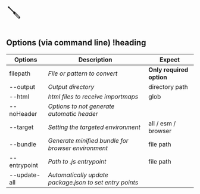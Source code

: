 <span style="font-size:40px;">🪛</span>

## Options (via command line) !heading


| **Options**  | **Description**                                         | **Expect**               |
|--------------|---------------------------------------------------------|--------------------------|
| filepath     | _File or pattern to convert_                            | **Only required option** |
| --output     | _Output directory_                                      | directory path           |
| --html       | _html files to receive importmaps_                      | glob                     |
| --noHeader   | _Options to not generate automatic header_              |                          |
| --target     | _Setting the targeted environment_                      | all / esm / browser      |  
| --bundle     | _Generate minified bundle for browser environment_      | file path                |  
| --entrypoint | _Path to .js entrypoint_                                | file path                |  
| --update-all | _Automatically update package.json to set entry points_ |                          |  


